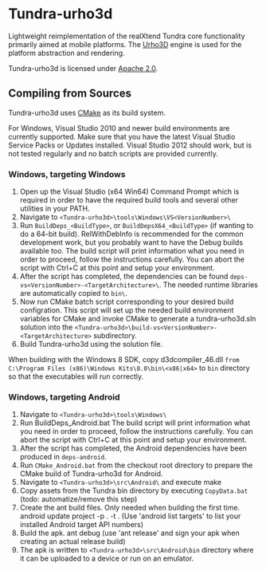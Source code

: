 Tundra-urho3d
=============

Lightweight reimplementation of the realXtend Tundra core functionality primarily aimed at mobile platforms. The [Urho3D] engine is used for the platform abstraction and rendering.

Tundra-urho3d is licensed under [Apache 2.0].

Compiling from Sources
----------------------

Tundra-urho3d uses [CMake] as its build system.

For Windows, Visual Studio 2010 and newer build environments are currently supported. Make sure that you have the latest Visual Studio Service Packs
or Updates installed. Visual Studio 2012 should work, but is not tested regularly and no batch scripts are provided currently.

### Windows, targeting Windows

1. Open up the Visual Studio (x64 Win64) Command Prompt which is required in order to have the required build tools and several other utilities in your PATH.
2. Navigate to `<Tundra-urho3d>\tools\Windows\VS<VersionNumber>\`
3. Run `BuildDeps_<BuildType>`, or `BuildDepsX64_<BuildType>` (if wanting to do a 64-bit build). RelWithDebInfo is recommended for the common development work, but you probably want to have the Debug builds available too.
   The build script will print information what you need in order to proceed, follow the instructions carefully. You can abort the script with Ctrl+C at this point and setup your environment.
4. After the script has completed, the dependencies can be found `deps-vs<VersionNumber>-<TargetArchitecture>\`. The needed runtime libraries are automatically copied to `bin\`.
5. Now run CMake batch script corresponding to your desired build configration. This script will set up the needed build environment variables for CMake and invoke CMake to generate a tundra-urho3d.sln solution into the `<Tundra-urho3d>\build-vs<VersionNumber>-<TargetArchitecture>` subdirectory.
6. Build Tundra-urho3d using the solution file.

When building with the Windows 8 SDK, copy d3dcompiler_46.dll `from C:\Program Files (x86)\Windows Kits\8.0\bin\<x86|x64>`
to `bin` directory so that the executables will run correctly.


### Windows, targeting Android

1. Navigate to `<Tundra-urho3d>\tools\Windows\`
2. Run BuildDeps_Android.bat
   The build script will print information what you need in order to proceed, follow the instructions carefully. You can abort the script with Ctrl+C at this point and setup your environment.
3. After the script has completed, the Android dependencies have been produced in `deps-android`.
4. Run `CMake_Android.bat` from the checkout root directory to prepare the CMake build of Tundra-urho3d for Android.
5. Navigate to `<Tundra-urho3d>\src\Android\` and execute
   make
6. Copy assets from the Tundra bin directory by executing `CopyData.bat`
   (todo: automatize/remove this step)
7. Create the ant build files. Only needed when building the first time.
   android update project -p . -t <targetAPINumber>. (Use 'android list targets' to list your installed Android target API numbers)
8. Build the apk.
   ant debug (use 'ant release' and sign your apk when creating an actual release build)
9. The apk is written to `<Tundra-urho3d>\src\Android\bin` directory where it can be uploaded to a device or run on an emulator.

[Apache 2.0]: http://www.apache.org/licenses/LICENSE-2.0.txt "Apache 2.0 license"
[Urho3D]: http://urho3d.github.io "Urho3D homepage"
[CMake]: http://www.cmake.org/ "CMake homepage"
